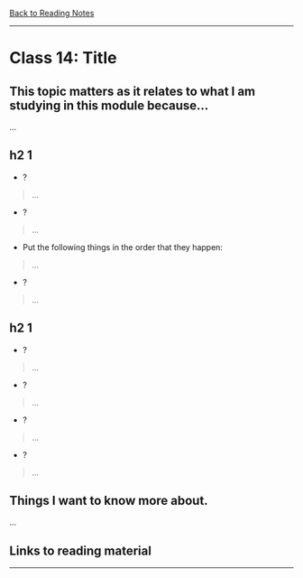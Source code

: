 [Back to Reading Notes](./README.md)

---

# Class 14: Title

## This topic matters as it relates to what I am studying in this module because...

...

## h2 1

- ?

> ...

- ?

> ...

- Put the following things in the order that they happen:

> ...

- ?

> ...

## h2 1

- ?

> ...

- ?

> ...

- ?

> ...

- ?

> ...

## Things I want to know more about.

...

## Links to reading material

[]()

[]()

[]()

[]()

---
